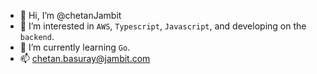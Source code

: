 - 👋 Hi, I’m @chetanJambit
- 👀 I’m interested in `AWS`, `Typescript`, `Javascript`, and developing on the `backend`.
- 🌱 I’m currently learning `Go`.
- 📫 chetan.basuray@jambit.com

<!---
chetanJambit/chetanJambit is a ✨ special ✨ repository because its `README.md` (this file) appears on your GitHub profile.
You can click the Preview link to take a look at your changes.
--->
